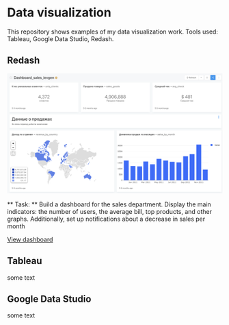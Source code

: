 # Data visualization

This repository shows examples of my data visualization work. Tools used: Tableau, Google Data Studio, Redash.

## Redash

![alt text](https://github.com/ievgen-u/visualization/blob/main/redash.png)

** Task: ** Build a dashboard for the sales department. Display the main indicators: the number of users, the average bill, top products, and other graphs. Additionally, set up notifications about a decrease in sales per month

[View dashboard](https://redash.lab.karpov.courses/dashboards/544-dashboard_sales_ievgen)


## Tableau
some text

## Google Data Studio
some text


